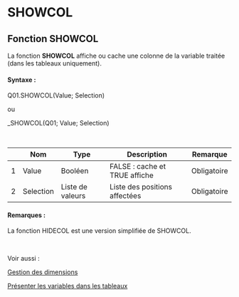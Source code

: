 # SHOWCOL

## Fonction SHOWCOL

La fonction **SHOWCOL** affiche ou cache une colonne de la variable traitée (dans les tableaux uniquement).

#### Syntaxe :&nbsp;

Q01.SHOWCOL(Value; Selection)

ou

\_SHOWCOL(Q01; Value; Selection)

&nbsp;

| &nbsp; | **Nom** |**Type**|**Description**|**Remarque** |
| --- | --- | --- | --- | --- |
| &#49; | Value | Booléen | FALSE : cache et TRUE affiche | Obligatoire |
| &#50; | Selection | Liste de valeurs | Liste des positions affectées | Obligatoire |


#### Remarques :

La fonction HIDECOL est une version simplifiée de SHOWCOL.

&nbsp;

Voir aussi :&nbsp;

[Gestion des dimensions](<Gererlesdimensionsdesvariables1.md>)

[Présenter les variables dans les tableaux](<Presenterlesvariablesdanslestab1.md>)